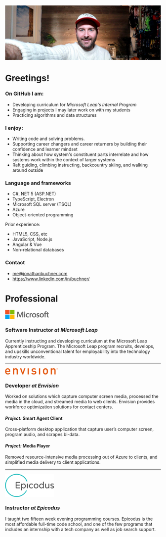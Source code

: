 
<!-- **JonathanBuchner/JonathanBuchner** is a ✨ _special_ ✨ repository because its `README.md` (this file) appears on your GitHub profile. -->

![Microsoft](./img/banner.jpg)

# Greetings!
### On GitHub I am:
- Developing curriculum for *Microsoft Leap's Internal Program* 
- Engaging in projects I may later work on with my students
- Practicing algorithms and data structures  

### I enjoy:
- Writing code and solving problems. 
- Supporting career changers and career returners by building their confidence and learner mindset
- Thinking about how system's constituent parts interrelate and how systems work within the context of larger systems
- Raft guiding, climbing instructing, backcountry skiing, and walking around outside

### Language and frameworks
- C#, NET 5 (ASP.NET)
- TypeScript, Electron
- Microsoft SQL server (TSQL)
- Azure
- Object-oriented programming

Prior experience:
- HTML5, CSS, etc 
- JavaScript, Node.js 
- Angular & Vue 
- Non-relational databases 

### Contact
- me@jonathanbuchner.com
- https://www.linkedin.com/in/buchner/

# Professional

![Microsoft](./img/microsoft.png)
### Software Instructor *at Microsoft Leap*

Currently instructing and developing curriculum at the Microsoft Leap Apprenticeship Program.  The Microsoft Leap program recruits, develops, and upskills unconventional talent for employability into the technology industry worldwide.

---

![Envision](./img/envision.png)
### Developer *at Envision*

Worked on solutions which capture computer screen media, processed the media in the cloud, and streamed media to web clients.  Envision provides workforce optimization solutions for contact centers.

#### *Project:* Smart Agent Client
Cross-platform desktop application that capture user’s computer screen, program audio, and scrapes bi-data.


#### *Project:* Media Player
Removed resource-intensive media processing out of Azure to clients, and simplified media delivery to client applications. 

---

![Epicodus](./img/epicodus.png)
### Instructor *at Epicodus*

I taught two fifteen week evening programming courses.  Epicodus is the most affordable full-time code school, and one of the few programs that includes an internship with a tech company as well as job search support.



